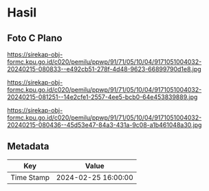 # Hasil

## Foto C Plano

https://sirekap-obj-formc.kpu.go.id/c020/pemilu/ppwp/91/71/05/10/04/9171051004032-20240215-080833--e492cb51-278f-4d48-9623-66899790d1e8.jpg

https://sirekap-obj-formc.kpu.go.id/c020/pemilu/ppwp/91/71/05/10/04/9171051004032-20240215-081251--14e2cfe1-2557-4ee5-bcb0-64e453839889.jpg

https://sirekap-obj-formc.kpu.go.id/c020/pemilu/ppwp/91/71/05/10/04/9171051004032-20240215-080436--45d53e47-84a3-431a-9c08-a1b461048a30.jpg


## Metadata

| Key        | Value               |
| ---------- | ------------------- |
| Time Stamp | 2024-02-25 16:00:00 |



